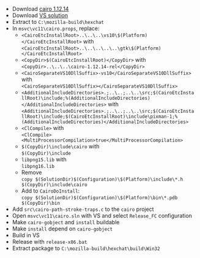  * Download [cairo 1.12.14](http://cairographics.org/releases/cairo-1.12.14.tar.xz)
 * Download [VS solution](https://live.gnome.org/GTK%2B/Win32/MSVCCompilationOfGTKStack?action=AttachFile&do=get&target=cairo-vsprojects.zip)
 * Extract to `C:\mozilla-build\hexchat`
 * In `msvc\vc11\cairo.props`, replace:
	* `<CairoEtcInstallRoot>..\..\..\vs10\$(Platform)</CairoEtcInstallRoot>` with  
`<CairoEtcInstallRoot>..\..\..\..\..\gtk\$(Platform)</CairoEtcInstallRoot>`
	* `<CopyDir>$(CairoEtcInstallRoot)</CopyDir>` with  
`<CopyDir>..\..\..\cairo-1.12.14-rel</CopyDir>`
	* `<CairoSeparateVS10DllSuffix>-vs10</CairoSeparateVS10DllSuffix>` with  
`<CairoSeparateVS10DllSuffix></CairoSeparateVS10DllSuffix>`
	* `<AdditionalIncludeDirectories>.;..\..;..\..\src;$(CairoEtcInstallRoot)\include;%(AdditionalIncludeDirectories)</AdditionalIncludeDirectories>` with  
`<AdditionalIncludeDirectories>.;..\..;..\..\src;$(CairoEtcInstallRoot)\include;$(CairoEtcInstallRoot)\include\pixman-1;%(AdditionalIncludeDirectories)</AdditionalIncludeDirectories>`
	* `<ClCompile>` with  
`<ClCompile><MultiProcessorCompilation>true</MultiProcessorCompilation>`
	* `$(CopyDir)\include\cairo` with  
`$(CopyDir)\include`
	* `libpng15.lib` with  
`libpng16.lib`
	* Remove  
`copy $(SolutionDir)$(Configuration)\$(Platform)\include\*.h $(CopyDir)\include\cairo`
	* Add to `CairoDoInstall`:  
`copy $(SolutionDir)$(Configuration)\$(Platform)\bin\*.pdb $(CopyDir)\bin`
 * Add `src\cairo-path-stroke-traps.c` to the `cairo` project
 * Open `msvc\vc11\cairo.sln` with VS and select `Release_FC` configuration
 * Make `cairo-gobject` and `install` buildable
 * Make `install` depend on `cairo-gobject`
 * Build in VS
 * Release with `release-x86.bat`
 * Extract package to `C:\mozilla-build\hexchat\build\Win32`
